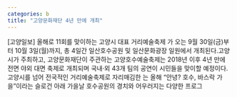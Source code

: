 ```yaml
---
categories: b
title: "고양문화재단 4년 만에 개최"
---
```

[고양일보] 올해로 11회를 맞이하는 고양시 대표 거리예술축제 가 오는 9월 30일(금)부터 10월 3일(월)까지, 총 4일간 일산호수공원 및 일산문화광장 일원에서 개최된다.고양시가 주최하고, 고양문화재단이 주관하는 고양호수예술축제는 2018년 이후 4년 만에 전면 야외 대면 축제로 개최되며 국내·외 43개 팀의 공연이 시민들을 맞이할 예정이다.고양시를 넘어 전국적인 거리예술축제로 자리매김한 는 올해 “안녕? 호수, 바스락 가을”이라는 슬로건 아래 가을날 호수공원의 경치와 어우러지는 다양한 프로그